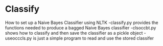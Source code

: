 # Classify

How to set up a Naive Bayes Classifier using NLTK
-classify.py provides the functions needed to produce a bagged Naive Bayes classifier
-clsoccbt.py shows how to classify and then save the classifier as a pickle object
-useocccls.py is just a simple program to read and use the stored classifer  
